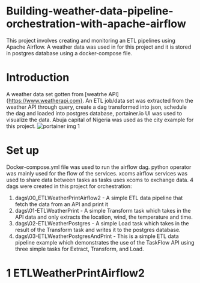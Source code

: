 # Building-weather-data-pipeline-orchestration-with-apache-airflow
This project involves creating and monitoring  an ETL pipelines using Apache Airflow. A weather data was used in for this project and it is stored in postgres database using a docker-compose file. 

# Introduction
A weather data set gotten from [weatrhe API] {https://www.weatherapi.com}. An ETL job/data set was extracted from the weather API through query, create a dag transformed into json, schedule the dag and loaded into postgres database, portainer.io UI was used to visualize the data. Abuja capital of Nigeria was used as the city example for this project.
![portainer img 1](https://user-images.githubusercontent.com/41475769/180443243-8c587b68-ecf8-4a88-80a6-cb0f02a5bf2d.PNG)


# Set up
Docker-compose.yml file was used to run the airflow dag. python operator was mainly used for the flow of the services. xcoms airflow services was used to share data between tasks as tasks uses xcoms to exchange data. 4 dags were created in this project for orchestration:
1. dags\00_ETLWeatherPrintAirflow2 - A simple ETL data pipeline that fetch the data from an API and print it
2. dags\01-ETLWeatherPrint - A simple Transform task which takes in the API data and only extracts the location, wind, the temperature and time.
3. dags\02-ETLWeatherPostgres - A simple Load task which takes in the result of the Transform task and writes it to the postgres database.
4. dags\03-ETLWeatherPostgresAndPrint - This is a simple ETL data pipeline example which demonstrates the use of the TaskFlow API using three simple tasks for Extract, Transform, and Load.

# 1 ETLWeatherPrintAirflow2
